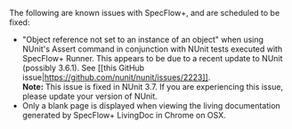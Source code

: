 The following are known issues with SpecFlow+, and are scheduled to be fixed:

* "Object reference not set to an instance of an object" when using NUnit's Assert command in conjunction with NUnit tests executed with SpecFlow+ Runner. This appears to be due to a recent update to NUnit (possibly 3.6.1). See [[this GitHub issue|https://github.com/nunit/nunit/issues/2223]].  
  **Note:** This issue is fixed in NUnit 3.7. If you are experiencing this issue, please update your version of NUnit.
* Only a blank page is displayed when viewing the living documentation generated by SpecFlow+ LivingDoc in Chrome on OSX.